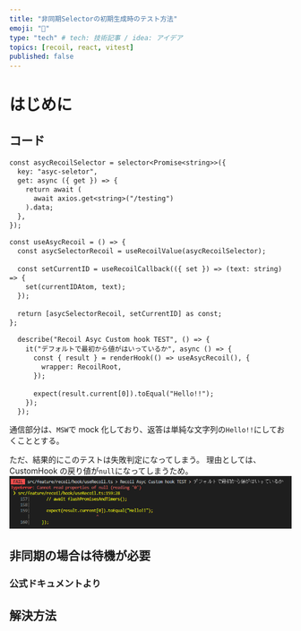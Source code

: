 ```yaml
---
title: "非同期Selectorの初期生成時のテスト方法"
emoji: "🤗"
type: "tech" # tech: 技術記事 / idea: アイデア
topics: [recoil, react, vitest]
published: false
---
```


# はじめに

## コード

```ts:Recoil
const asycRecoilSelector = selector<Promise<string>>({
  key: "asyc-seletor",
  get: async ({ get }) => {
    return await (
      await axios.get<string>("/testing")
    ).data;
  },
});
```

```ts:Custom hook
const useAsycRecoil = () => {
  const asycSelectorRecoil = useRecoilValue(asycRecoilSelector);

  const setCurrentID = useRecoilCallback(({ set }) => (text: string) => {
    set(currentIDAtom, text);
  });

  return [asycSelectorRecoil, setCurrentID] as const;
};
```

```ts:Vitest
  describe("Recoil Asyc Custom hook TEST", () => {
    it("デフォルトで最初から値がはいっているか", async () => {
      const { result } = renderHook(() => useAsycRecoil(), {
        wrapper: RecoilRoot,
      });

      expect(result.current[0]).toEqual("Hello!!");
    });
  });
```

通信部分は、`MSW`で mock 化しており、返答は単純な文字列の`Hello!!`にしておくこととする。

ただ、結果的にこのテストは失敗判定になってしまう。
理由としては、CustomHook の戻り値が`null`になってしまうため。
![](/images/recoil-asyc-testcase/result.png)

## 非同期の場合は待機が必要

### 公式ドキュメントより

## 解決方法
